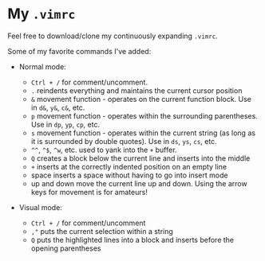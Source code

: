 # My `.vimrc`

Feel free to download/clone my continuously expanding `.vimrc`.

Some of my favorite commands I've added:

 - Normal mode:
   - `Ctrl + /` for comment/uncomment.
   - `.` reindents everything and maintains the current cursor position
   - `&` movement function - operates on the current function block. Use in `d&`, `y&`, `c&`, etc.
   - `p` movement function - operates within the surrounding parentheses. Use in `dp`, `yp`, `cp`, etc.
   - `s` movement function - operates within the current string (as long as it is surrounded by double quotes). Use in `ds`, `ys`, `cs`, etc.
   - `^^`, `^$`, `^w`, etc. used to yank into the `+` buffer.
   - `Q` creates a block below the current line and inserts into the middle
   - `+` inserts at the correctly indented position on an empty line
   - space inserts a space without having to go into insert mode
   - up and down move the current line up and down. Using the arrow keys for movement is for amateurs!
   
   
 - Visual mode:
   - `Ctrl + /` for comment/uncomment
   - `,"` puts the current selection within a string
   - `Q` puts the highlighted lines into a block and inserts before the opening parentheses

